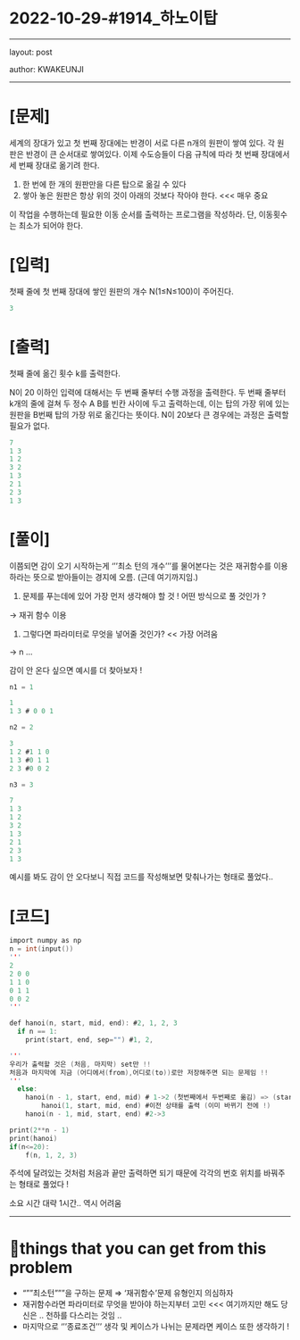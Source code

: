 # 2022-10-29-#1914_하노이탑

---

layout: post

author: KWAKEUNJI

---

# [문제]

세계의 장대가 있고 첫 번째 장대에는 반경이 서로 다른 n개의 원판이 쌓여 있다. 각 원판은 반경이 큰 순서대로 쌓여있다. 이제 수도승들이 다음 규칙에 따라 첫 번째 장대에서 세 번째 장대로 옮기려 한다. 

1. 한 번에 한 개의 원판만을 다른 탑으로 옮길 수 있다 
2. 쌓아 놓은 원판은 항상 위의 것이 아래의 것보다 작아야 한다. <<< 매우 중요

이 작업을 수행하는데 필요한 이동 순서를 출력하는 프로그램을 작성하라. 단, 이동횟수는 최소가 되어야 한다. 

# [입력]

첫째 줄에 첫 번째 장대에 쌓인 원판의 개수 N(1≤N≤100)이 주어진다.

```c
3
```

# [출력]

첫째 줄에 옮긴 횟수 k를 출력한다.

N이 20 이하인 입력에 대해서는 두 번째 줄부터 수행 과정을 출력한다. 두 번째 줄부터 k개의 줄에 걸쳐 두 정수 A B를 빈칸 사이에 두고 출력하는데, 이는 탑의 가장 위에 있는 원판을 B번째 탑의 가장 위로 옮긴다는 뜻이다. N이 20보다 큰 경우에는 과정은 출력할 필요가 없다. 

```c
7
1 3
1 2
3 2
1 3
2 1
2 3
1 3
```

# [풀이]

이쯤되면 감이 오기 시작하는게 ‘’’최소 턴의 개수’’’를 물어본다는 것은 재귀함수를 이용하라는 뜻으로 받아들이는 경지에 오름. (근데 여기까지임.)

1. 문제를 푸는데에 있어 가장 먼저 생각해야 할 것 ! 어떤 방식으로 풀 것인가 ?

→ 재귀 함수 이용

1. 그렇다면 파라미터로 무엇을 넣어줄 것인가? << 가장 어려움 

→ n …

감이 안 온다 싶으면 예시를 더 찾아보자 !

```c
n1 = 1

1
1 3 # 0 0 1

n2 = 2

3
1 2 #1 1 0
1 3 #0 1 1
2 3 #0 0 2

n3 = 3

7
1 3
1 2
3 2
1 3
2 1
2 3
1 3
```

예시를 봐도 감이 안 오다보니 직접 코드를 작성해보면 맞춰나가는 형태로 풀었다..

# [코드]

```c
import numpy as np
n = int(input())
'''
2
2 0 0
1 1 0
0 1 1
0 0 2
'''

def hanoi(n, start, mid, end): #2, 1, 2, 3
  if n == 1:
    print(start, end, sep="") #1, 2, 

'''
우리가 출력할 것은 (처음, 마지막) set만 !!
처음과 마지막에 지금 (어디에서(from),어디로(to))로만 저장해주면 되는 문제임 !!
'''
  else:
    hanoi(n - 1, start, end, mid) # 1->2 (첫번째에서 두번째로 옮김) => (start, mid)만 출력
		hanoi(1, start, mid, end) #이전 상태를 출력 (이미 바뀌기 전에 !)
    hanoi(n - 1, mid, start, end) #2->3

print(2**n - 1)
print(hanoi)
if(n<=20):
	f(n, 1, 2, 3)
```

주석에 달려있는 것처럼 처음과 끝만 출력하면 되기 때문에 각각의 번호 위치를 바꿔주는 형태로 풀었다 !

소요 시간 대략 1시간.. 역시 어려움

---

# **📌things that you can get from this problem**

- “””최소턴”””을 구하는 문제 ⇒ ‘재귀함수’문제 유형인지 의심하자
- 재귀함수라면 파라미터로 무엇을 받아야 하는지부터 고민 <<< 여기까지만 해도 당신은 .. 천하를 다스리는 것임 ..
- 마지막으로 ‘’’종료조건’’’ 생각 및 케이스가 나뉘는 문제라면 케이스 또한 생각하기 !